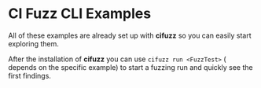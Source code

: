 # CI Fuzz CLI Examples

All of these examples are already set up with **cifuzz** so you can
easily start exploring them. 

After the installation of **cifuzz** you can use `cifuzz run <FuzzTest>` 
(<FuzzTest> depends on the specific example) to start a fuzzing run and
quickly see the first findings.
